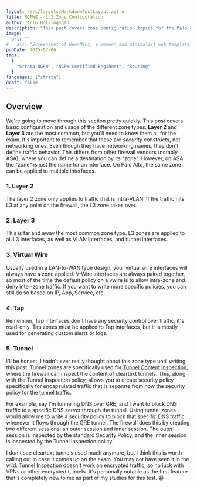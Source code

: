 ```yaml
---
layout: /src/layouts/MarkdownPostLayout.astro
title: NGFWE - 1.2 Zone Configuration
author: Arlo Hollingshad
description: "This post covers zone configuration topics for the Palo Alto Networks NGFW Certified Engineer certification"
image:
  url: ""
#   alt: "Screenshot of NeonMint, a modern and minimalist web template built with Astro and TailwindCSS. It displays various sections such as blog, portfolio, work experience, and Markdown guide, in both light and dark modes with mint green accents."
pubDate: 2025-07-06
tags:
  [
    "Strata NGFW", "NGFW Certified Engineer", "Routing"
  ]
languages: ["strata"]
draft: false
---
```

## Overview
We're going to move through this section pretty quickly. This post covers basic configuration and usage of the different zone types.
**Layer 2** and **Layer 3** are the most common, but you'll need to know them all for the exam. It's important to remember that these are *security* constructs, not networking ones. Even though they have networking names, they don't define traffic behavior. This differs from other firewall vendors (notably ASA), where you can define a destination by its "zone". However, on ASA the "zone" is just the name for an interface. On Palo Alto, the same zone can be applied to multiple interfaces.

### 1. Layer 2
The layer 2 zone only applies to traffic that is intra-VLAN. If the traffic hits L3 at any point on the firewall, the L3 zone takes over.

### 2. Layer 3
This is far and away the most common zone type. L3 zones are applied to all L3 interfaces, as well as VLAN interfaces, and tunnel interfaces.

### 3. Virtual Wire
Usually used in a LAN-to-WAN type design, your virtual wire interfaces will always have a zone applied. V-Wire interfaces are always paired together, so most of the time
the default policy on a vwire is to allow intra-zone and deny inter-zone traffic. If you want to write more specific policies, you can still do so based on IP, App, Service, etc.

### 4. Tap
Remember, Tap interfaces don't have any security control over traffic, it's read-only. Tap zones must be applied to Tap interfaces, but it is mostly used for generating custom alerts or logs. 

### 5. Tunnel 
I'll be honest, I hadn't ever really thought about this zone type until writing this post. Tunnel zones are specifically used for [Tunnel Content Inspection](https://docs.paloaltonetworks.com/pan-os/11-1/pan-os-networking-admin/tunnel-content-inspection), where the firewall can inspect the content of cleartext tunnels. This, along with the Tunnel Inspection policy, allows you to create security policy specifically for encapsulated traffic that is separate from how the security policy for the tunnel traffic. 

For example, say I'm tunneling DNS over GRE, and I want to block DNS traffic to a specific DNS server through the tunnel. Using tunnel zones would allow me to write a security policy to block that specific DNS traffic whenever it flows through the GRE tunnel. The firewall does this by creating two different sessions, an outer session and inner session. The outer session is inspected by the standard Security Policy, and the inner session is inspected by the Tunnel Inspection policy.

I don't see cleartext tunnels used much anymore, but I think this is worth calling out in case it comes up on the exam. You may not have seen it in the wild. Tunnel Inspection doesn't work on encrypted traffic, so no luck with VPNs or other encrypted tunnels. It's personally notable as the first feature that's completely new to me as part of my studies for this test. 😁

